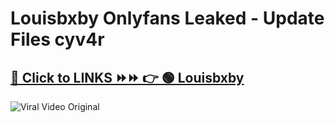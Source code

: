 
 # Louisbxby Onlyfans Leaked - Update Files cyv4r

## <h2><a href="https://clipsfans.com/Louisbxby&ref=git">🔗 Click to LINKS ⏩⏩ 👉 🟢 Louisbxby </a></h2>

<a href="https://clipsfans.com/Louisbxby&ref=git" rel="nofollow" data-target="animated-image.originalLink"><img src="https://i.ibb.co.com/xMMVF88/686577567.gif" alt="Viral Video Original" style="max-width: 100%; display: inline-block;" data-target="animated-image.originalImage"></a>

